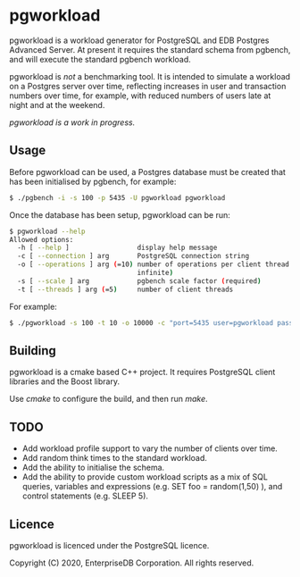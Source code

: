 # pgworkload

pgworkload is a workload generator for PostgreSQL and EDB Postgres Advanced 
Server. At present it requires the standard schema from pgbench, and will 
execute the standard pgbench workload.

pgworkload is *not* a benchmarking tool. It is intended to simulate a workload
on a Postgres server over time, reflecting increases in user and transaction 
numbers over time, for example, with reduced numbers of users late at night
and at the weekend.

*pgworkload is a work in progress.*

## Usage

Before pgworkload can be used, a Postgres database must be created that has 
been initialised by pgbench, for example:

```bash
$ ./pgbench -i -s 100 -p 5435 -U pgworkload pgworkload
```

Once the database has been setup, pgworkload can be run:

```bash
$ pgworkload --help
Allowed options:
  -h [ --help ]                 display help message
  -c [ --connection ] arg       PostgreSQL connection string
  -o [ --operations ] arg (=10) number of operations per client thread (-1 == 
                                infinite)
  -s [ --scale ] arg            pgbench scale factor (required)
  -t [ --threads ] arg (=5)     number of client threads
```

For example:

```bash
$ ./pgworkload -s 100 -t 10 -o 10000 -c "port=5435 user=pgworkload password=pgworkload dbname=pgworkload"
```

## Building

pgworkload is a cmake based C++ project. It requires PostgreSQL client 
libraries and the Boost library.

Use *cmake* to configure the build, and then run *make*.

## TODO

* Add workload profile support to vary the number of clients over time.
* Add random think times to the standard workload.
* Add the ability to initialise the schema.
* Add the ability to provide custom workload scripts as a mix of SQL queries, variables and expressions 
(e.g. SET foo = random(1,50) ), and control statements (e.g. SLEEP 5).

## Licence

pgworkload is licenced under the PostgreSQL licence.

Copyright (C) 2020, EnterpriseDB Corporation. All rights reserved.